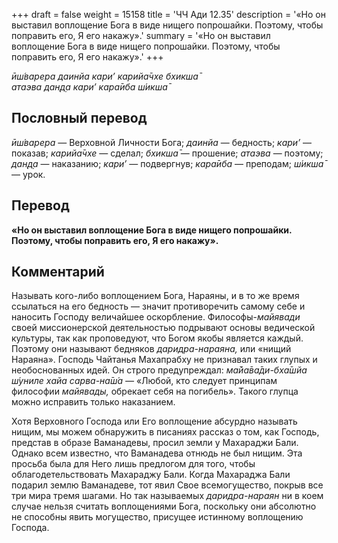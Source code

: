 +++
draft = false
weight = 15158
title = 'ЧЧ Ади 12.35'
description = '«Но он выставил воплощение Бога в виде нищего попрошайки. Поэтому, чтобы поправить его, Я его накажу».'
summary = '«Но он выставил воплощение Бога в виде нищего попрошайки. Поэтому, чтобы поправить его, Я его накажу».'
+++

_ӣш́варера даинйа кари’ карийа̄чхе бхикша̄  
атаэва дан̣д̣а кари’ кара̄иба ш́икша̄_

## Пословный перевод

_ӣш́варера_ — Верховной Личности Бога; _даинйа_ — бедность; _кари’_ — показав; _карийа̄чхе_ — сделал; _бхикша̄_ — прошение; _атаэва_ — поэтому; _дан̣д̣а_ — наказанию; _кари’_ — подвергнув; _кара̄иба_ — преподам; _ш́икша̄_ — урок.

## Перевод

**«Но он выставил воплощение Бога в виде нищего попрошайки. Поэтому, чтобы поправить его, Я его накажу».**

## Комментарий

Называть кого-либо воплощением Бога, Нараяны, и в то же время ссылаться на его бедность — значит противоречить самому себе и наносить Господу величайшее оскорбление. Философы-_майявади_ своей миссионерской деятельностью подрывают основы ведической культуры, так как проповедуют, что Богом якобы является каждый. Поэтому они называют бедняков _даридра-нараяна,_ или «нищий Нараяна». Господь Чайтанья Махапрабху не признавал таких глупых и необоснованных идей. Он строго предупреждал: _ма̄йа̄ва̄ди-бха̄шйа ш́униле хайа сарва-на̄ш́а —_ «Любой, кто следует принципам философии _майявады,_ обрекает себя на погибель». Такого глупца можно исправить только наказанием.

Хотя Верховного Господа или Его воплощение абсурдно называть нищим, мы можем обнаружить в писаниях рассказ о том, как Господь, представ в образе Ваманадевы, просил земли у Махараджи Бали. Однако всем известно, что Ваманадева отнюдь не был нищим. Эта просьба была для Него лишь предлогом для того, чтобы облагодетельствовать Махараджу Бали. Когда Махараджа Бали подарил землю Ваманадеве, тот явил Свое всемогущество, покрыв все три мира тремя шагами. Но так называемых _даридра-нараян_ ни в коем случае нельзя считать воплощениями Бога, поскольку они абсолютно не способны явить могущество, присущее истинному воплощению Господа.
